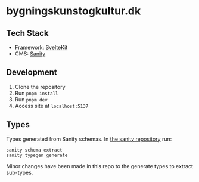 # bygningskunstogkultur.dk

## Tech Stack

- Framework: [SvelteKit](https://kit.svelte.dev/)
- CMS: [Sanity](https://www.sanity.io/)

## Development

1. Clone the repository
2. Run `pnpm install`
3. Run `pnpm dev`
4. Access site at `localhost:5137`

## Types

Types generated from Sanity schemas. In [the sanity repository](https://github.com/pwrstudio/mbk-admin) run:

```
sanity schema extract
sanity typegen generate
```
Minor changes have been made in this repo to the generate types to extract sub-types.